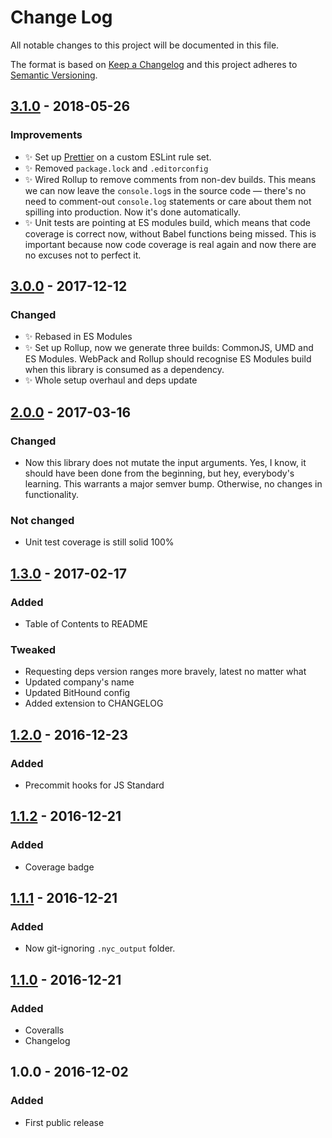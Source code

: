# Change Log

All notable changes to this project will be documented in this file.

The format is based on [Keep a Changelog](http://keepachangelog.com/)
and this project adheres to [Semantic Versioning](http://semver.org/).

## [3.1.0] - 2018-05-26

### Improvements

* ✨ Set up [Prettier](https://prettier.io) on a custom ESLint rule set.
* ✨ Removed `package.lock` and `.editorconfig`
* ✨ Wired Rollup to remove comments from non-dev builds. This means we can now leave the `console.log`s in the source code — there's no need to comment-out `console.log` statements or care about them not spilling into production. Now it's done automatically.
* ✨ Unit tests are pointing at ES modules build, which means that code coverage is correct now, without Babel functions being missed. This is important because now code coverage is real again and now there are no excuses not to perfect it.

## [3.0.0] - 2017-12-12

### Changed

* ✨ Rebased in ES Modules
* ✨ Set up Rollup, now we generate three builds: CommonJS, UMD and ES Modules. WebPack and Rollup should recognise ES Modules build when this library is consumed as a dependency.
* ✨ Whole setup overhaul and deps update

## [2.0.0] - 2017-03-16

### Changed

* Now this library does not mutate the input arguments. Yes, I know, it should have been done from the beginning, but hey, everybody's learning. This warrants a major semver bump. Otherwise, no changes in functionality.

### Not changed

* Unit test coverage is still solid 100%

## [1.3.0] - 2017-02-17

### Added

* Table of Contents to README

### Tweaked

* Requesting deps version ranges more bravely, latest no matter what
* Updated company's name
* Updated BitHound config
* Added extension to CHANGELOG

## [1.2.0] - 2016-12-23

### Added

* Precommit hooks for JS Standard

## [1.1.2] - 2016-12-21

### Added

* Coverage badge

## [1.1.1] - 2016-12-21

### Added

* Now git-ignoring `.nyc_output` folder.

## [1.1.0] - 2016-12-21

### Added

* Coveralls
* Changelog

## 1.0.0 - 2016-12-02

### Added

* First public release

[1.1.0]: https://github.com/codsen/object-set-all-values-to/compare/v1.0.0...v1.1.0
[1.1.1]: https://github.com/codsen/object-set-all-values-to/compare/v1.1.0...v1.1.1
[1.1.2]: https://github.com/codsen/object-set-all-values-to/compare/v1.1.1...v1.1.2
[1.2.0]: https://github.com/codsen/object-set-all-values-to/compare/v1.1.2...v1.2.0
[1.3.0]: https://github.com/codsen/object-set-all-values-to/compare/v1.2.0...v1.3.0
[2.0.0]: https://github.com/codsen/object-set-all-values-to/compare/v1.3.2...v2.0.0
[3.0.0]: https://github.com/codsen/object-set-all-values-to/compare/v2.0.0...v3.0.0
[3.1.0]: https://github.com/codsen/object-set-all-values-to/compare/v3.0.0...v3.1.0
